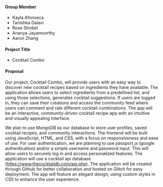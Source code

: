 #### Group Member
- Kayla Afonseca
- Tanishka Dalavi
- Rose Strobel
- Ananya Jayamoorthy
- Aaron Zhang

#### Project Title
- Cocktail Combo

#### Proposal
Our project, Cocktail Combo, will provide users with an easy way to discover new cocktail recipes based on ingredients they have available. The application allows users to select ingredients from a predefined list, and using those selections, generates cocktail suggestions. If users are logged in, they can save their creations and access the community feed where users can comment and rate different cocktail combinations. The app will be an interactive, community-driven cocktail recipe app with an intuitive and visually appealing interface. 

We plan to use MongoDB as our database to store user profiles, saved cocktail recipes, and community interactions. The frontend will be built using JavaScript, HTML, and CSS, with a focus on responsiveness and ease of use. For user authentication, we are planning to use passport.js (google authentication) and/or a simple username and password input. This will allow users to securely log in and access personalized features. The application will use a cocktail api database (https://www.thecocktaildb.com/api.php), The application will be created through Github for better collaboration and hosted on Glitch for easy deployment. The app will feature an elegant design, using custom styles in CSS to enhance the user experience.